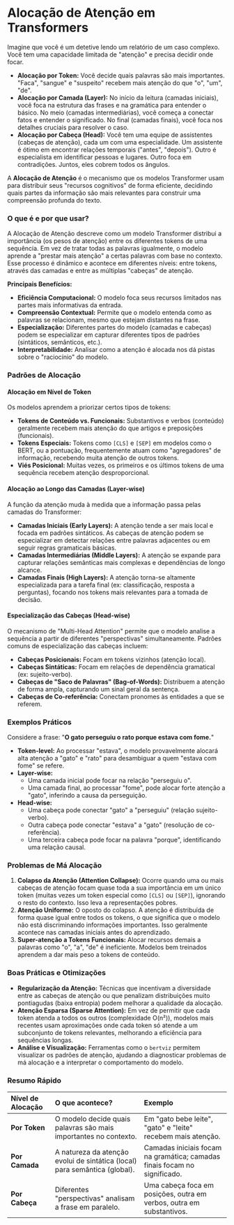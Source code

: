 # Alocação de Atenção em Transformers

Imagine que você é um detetive lendo um relatório de um caso complexo. Você tem uma capacidade limitada de "atenção" e precisa decidir onde focar.

-   **Alocação por Token:** Você decide quais palavras são mais importantes. "Faca", "sangue" e "suspeito" recebem mais atenção do que "o", "um", "de".
-   **Alocação por Camada (Layer):** No início da leitura (camadas iniciais), você foca na estrutura das frases e na gramática para entender o básico. No meio (camadas intermediárias), você começa a conectar fatos e entender o significado. No final (camadas finais), você foca nos detalhes cruciais para resolver o caso.
-   **Alocação por Cabeça (Head):** Você tem uma equipe de assistentes (cabeças de atenção), cada um com uma especialidade. Um assistente é ótimo em encontrar relações temporais ("antes", "depois"). Outro é especialista em identificar pessoas e lugares. Outro foca em contradições. Juntos, eles cobrem todos os ângulos.

A **Alocação de Atenção** é o mecanismo que os modelos Transformer usam para distribuir seus "recursos cognitivos" de forma eficiente, decidindo quais partes da informação são mais relevantes para construir uma compreensão profunda do texto.

### O que é e por que usar?

A Alocação de Atenção descreve como um modelo Transformer distribui a importância (os pesos de atenção) entre os diferentes tokens de uma sequência. Em vez de tratar todas as palavras igualmente, o modelo aprende a "prestar mais atenção" a certas palavras com base no contexto. Esse processo é dinâmico e acontece em diferentes níveis: entre tokens, através das camadas e entre as múltiplas "cabeças" de atenção.

**Principais Benefícios:**

-   **Eficiência Computacional:** O modelo foca seus recursos limitados nas partes mais informativas da entrada.
-   **Compreensão Contextual:** Permite que o modelo entenda como as palavras se relacionam, mesmo que estejam distantes na frase.
-   **Especialização:** Diferentes partes do modelo (camadas e cabeças) podem se especializar em capturar diferentes tipos de padrões (sintáticos, semânticos, etc.).
-   **Interpretabilidade:** Analisar como a atenção é alocada nos dá pistas sobre o "raciocínio" do modelo.

### Padrões de Alocação

#### Alocação em Nível de Token

Os modelos aprendem a priorizar certos tipos de tokens:

-   **Tokens de Conteúdo vs. Funcionais:** Substantivos e verbos (conteúdo) geralmente recebem mais atenção do que artigos e preposições (funcionais).
-   **Tokens Especiais:** Tokens como `[CLS]` e `[SEP]` em modelos como o BERT, ou a pontuação, frequentemente atuam como "agregadores" de informação, recebendo muita atenção de outros tokens.
-   **Viés Posicional:** Muitas vezes, os primeiros e os últimos tokens de uma sequência recebem atenção desproporcional.

#### Alocação ao Longo das Camadas (Layer-wise)

A função da atenção muda à medida que a informação passa pelas camadas do Transformer:

-   **Camadas Iniciais (Early Layers):** A atenção tende a ser mais local e focada em padrões sintáticos. As cabeças de atenção podem se especializar em detectar relações entre palavras adjacentes ou em seguir regras gramaticais básicas.
-   **Camadas Intermediárias (Middle Layers):** A atenção se expande para capturar relações semânticas mais complexas e dependências de longo alcance.
-   **Camadas Finais (High Layers):** A atenção torna-se altamente especializada para a tarefa final (ex: classificação, resposta a perguntas), focando nos tokens mais relevantes para a tomada de decisão.

#### Especialização das Cabeças (Head-wise)

O mecanismo de "Multi-Head Attention" permite que o modelo analise a sequência a partir de diferentes "perspectivas" simultaneamente. Padrões comuns de especialização das cabeças incluem:

-   **Cabeças Posicionais:** Focam em tokens vizinhos (atenção local).
-   **Cabeças Sintáticas:** Focam em relações de dependência gramatical (ex: sujeito-verbo).
-   **Cabeças de "Saco de Palavras" (Bag-of-Words):** Distribuem a atenção de forma ampla, capturando um sinal geral da sentença.
-   **Cabeças de Co-referência:** Conectam pronomes às entidades a que se referem.

### Exemplos Práticos

Considere a frase: "**O gato perseguiu o rato porque estava com fome.**"

-   **Token-level:** Ao processar "estava", o modelo provavelmente alocará alta atenção a "gato" e "rato" para desambiguar a quem "estava com fome" se refere.
-   **Layer-wise:**
    -   Uma camada inicial pode focar na relação "perseguiu o".
    -   Uma camada final, ao processar "fome", pode alocar forte atenção a "gato", inferindo a causa da perseguição.
-   **Head-wise:**
    -   Uma cabeça pode conectar "gato" a "perseguiu" (relação sujeito-verbo).
    -   Outra cabeça pode conectar "estava" a "gato" (resolução de co-referência).
    -   Uma terceira cabeça pode focar na palavra "porque", identificando uma relação causal.

### Problemas de Má Alocação

1.  **Colapso da Atenção (Attention Collapse):** Ocorre quando uma ou mais cabeças de atenção focam quase toda a sua importância em um único token (muitas vezes um token especial como `[CLS]` ou `[SEP]`), ignorando o resto do contexto. Isso leva a representações pobres.
2.  **Atenção Uniforme:** O oposto do colapso. A atenção é distribuída de forma quase igual entre todos os tokens, o que significa que o modelo não está discriminando informações importantes. Isso geralmente acontece nas camadas iniciais antes do aprendizado.
3.  **Super-atenção a Tokens Funcionais:** Alocar recursos demais a palavras como "o", "a", "de" é ineficiente. Modelos bem treinados aprendem a dar mais peso a tokens de conteúdo.

### Boas Práticas e Otimizações

-   **Regularização da Atenção:** Técnicas que incentivam a diversidade entre as cabeças de atenção ou que penalizam distribuições muito pontiagudas (baixa entropia) podem melhorar a qualidade da alocação.
-   **Atenção Esparsa (Sparse Attention):** Em vez de permitir que cada token atenda a todos os outros (complexidade O(n²)), modelos mais recentes usam aproximações onde cada token só atende a um subconjunto de tokens relevantes, melhorando a eficiência para sequências longas.
-   **Análise e Visualização:** Ferramentas como o `bertviz` permitem visualizar os padrões de atenção, ajudando a diagnosticar problemas de má alocação e a interpretar o comportamento do modelo.

### Resumo Rápido

| Nível de Alocação | O que acontece? | Exemplo |
| :--- | :--- | :--- |
| **Por Token** | O modelo decide quais palavras são mais importantes no contexto. | Em "gato bebe leite", "gato" e "leite" recebem mais atenção. |
| **Por Camada** | A natureza da atenção evolui de sintática (local) para semântica (global). | Camadas iniciais focam na gramática; camadas finais focam no significado. |
| **Por Cabeça** | Diferentes "perspectivas" analisam a frase em paralelo. | Uma cabeça foca em posições, outra em verbos, outra em substantivos. |
